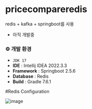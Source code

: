 # pricecompareredis
redis + kafka + springboot를 사용
- 아직 개발중

### ⚙️ 개발 환경
- `JDK 17`
- **IDE** : Intellij IDEA 2022.3.3
- **Framework** : Springboot 2.5.6
- **Database** : Redis
- **Build** : Gradle 7.6.1


#Redis Configuration

![image](https://github.com/daisy035510/pricecompareredis/assets/43841944/c1483e07-2e56-4bb7-946f-be1af1ea1cc3)
